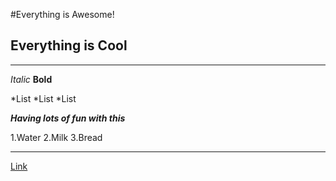 #Everything is Awesome!

Everything is Cool
------------------
---
*Italic*
**Bold**

*List
*List
*List

***Having lots of fun with this***

1.Water
2.Milk
3.Bread

***
[Link](https://thetalan.github.io/cse15l-lab-reports/lab2test.html)
